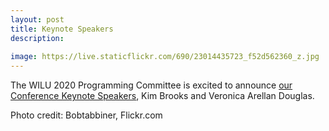 ```yaml
---
layout: post
title: Keynote Speakers
description:
 
image: https://live.staticflickr.com/690/23014435723_f52d562360_z.jpg
---
```

The WILU 2020 Programming Committee is excited to announce [our Conference Keynote Speakers](https://wilu-conference.github.io/program/), Kim Brooks and Veronica Arellan Douglas.


Photo credit: Bobtabbiner, Flickr.com

